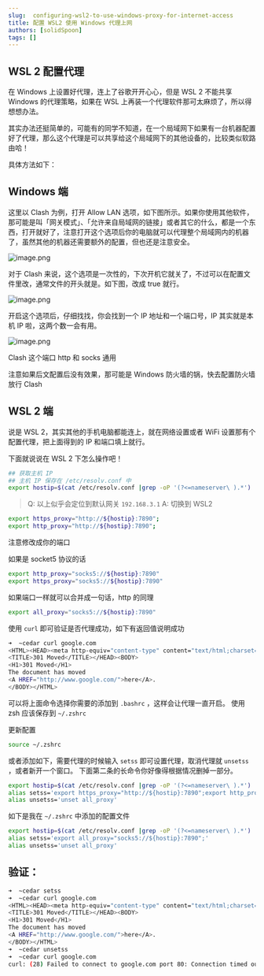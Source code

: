 ```yaml
---
slug:  configuring-wsl2-to-use-windows-proxy-for-internet-access
title: 配置 WSL2 使用 Windows 代理上网
authors: [solidSpoon]
tags: []
---
```


## WSL 2 配置代理

在 Windows 上设置好代理，连上了谷歌开开心心，但是 WSL 2 不能共享 Windows 的代理策略，如果在 WSL 上再装一个代理软件那可太麻烦了，所以得想想办法。

其实办法还挺简单的，可能有的同学不知道，在一个局域网下如果有一台机器配置好了代理，那么这个代理是可以共享给这个局域网下的其他设备的，比较类似软路由哈！


具体方法如下：
## Windows 端
这里以 Clash 为例，打开 Allow LAN 选项，如下图所示。如果你使用其他软件，那可能是叫「网关模式」、「允许来自局域网的链接」或者其它的什么，都是一个东西，打开就好了，注意打开这个选项后你的电脑就可以代理整个局域网内的机器了，虽然其他的机器还需要额外的配置，但也还是注意安全。

![image.png](https://ced-md-picture.oss-cn-beijing.aliyuncs.com/img/20210217014320.png)

对于 Clash 来说，这个选项是一次性的，下次开机它就关了，不过可以在配置文件里改，通常文件的开头就是。如下图，改成 true 就行。

![image.png](https://ced-md-picture.oss-cn-beijing.aliyuncs.com/img/20210217014312.png)

开启这个选项后，仔细找找，你会找到一个 IP 地址和一个端口号，IP 其实就是本机 IP 啦，这两个数一会有用。

![image.png](https://ced-md-picture.oss-cn-beijing.aliyuncs.com/img/20210217014306.png)

Clash 这个端口 http 和 socks 通用


注意如果后文配置后没有效果，那可能是 Windows  防火墙的锅，快去配置防火墙放行 Clash
## WSL 2 端
说是 WSL 2，其实其他的手机电脑都能连上，就在网络设置或者 WiFi 设置那有个配置代理，把上面得到的 IP 和端口填上就行。

下面就说说在 WSL 2 下怎么操作吧！

```bash
## 获取主机 IP
## 主机 IP 保存在 /etc/resolv.conf 中
export hostip=$(cat /etc/resolv.conf |grep -oP '(?<=nameserver\ ).*')
```
> Q: 以上似乎会定位到默认网关 `192.168.3.1`
> A: 切换到 WSL2 

```bash
export https_proxy="http://${hostip}:7890";
export http_proxy="http://${hostip}:7890";
```
注意修改成你的端口


如果是 socket5 协议的话
```bash
export http_proxy="socks5://${hostip}:7890"
export https_proxy="socks5://${hostip}:7890"
```
如果端口一样就可以合并成一句话，http 的同理
```bash
export all_proxy="socks5://${hostip}:7890"
```
使用 `curl` 即可验证是否代理成功，如下有返回值说明成功
```bash
➜  ~cedar curl google.com
<HTML><HEAD><meta http-equiv="content-type" content="text/html;charset=utf-8">
<TITLE>301 Moved</TITLE></HEAD><BODY>
<H1>301 Moved</H1>
The document has moved
<A HREF="http://www.google.com/">here</A>.
</BODY></HTML>
```
可以将上面命令选择你需要的添加到 `.bashrc` ，这样会让代理一直开启。
使用 zsh 应该保存到  `~/.zshrc`


更新配置
```bash
source ~/.zshrc
```


或者添加如下，需要代理的时候输入 `setss` 即可设置代理，取消代理就 `unsetss` ，或者新开一个窗口。
下面第二条的长命令你好像得根据情况删掉一部分。
```bash
export hostip=$(cat /etc/resolv.conf |grep -oP '(?<=nameserver\ ).*')
alias setss='export https_proxy="http://${hostip}:7890";export http_proxy="http://${hostip}:7890";export all_proxy="socks5://${hostip}:7890";'
alias unsetss='unset all_proxy'
```
如下是我在 `~/.zshrc` 中添加的配置文件
```bash
export hostip=$(cat /etc/resolv.conf |grep -oP '(?<=nameserver\ ).*')
alias setss='export all_proxy="socks5://${hostip}:7890";'
alias unsetss='unset all_proxy'
```
## 验证：
```bash
➜  ~cedar setss
➜  ~cedar curl google.com
<HTML><HEAD><meta http-equiv="content-type" content="text/html;charset=utf-8">
<TITLE>301 Moved</TITLE></HEAD><BODY>
<H1>301 Moved</H1>
The document has moved
<A HREF="http://www.google.com/">here</A>.
</BODY></HTML>
➜  ~cedar unsetss
➜  ~cedar curl google.com
curl: (28) Failed to connect to google.com port 80: Connection timed out
```